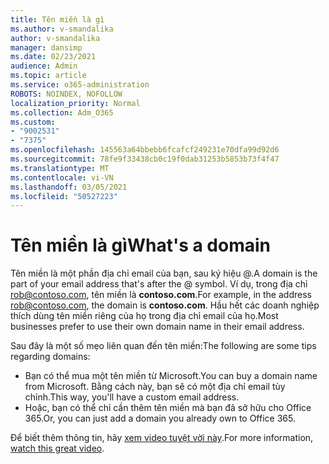 ```yaml
---
title: Tên miền là gì
ms.author: v-smandalika
author: v-smandalika
manager: dansimp
ms.date: 02/23/2021
audience: Admin
ms.topic: article
ms.service: o365-administration
ROBOTS: NOINDEX, NOFOLLOW
localization_priority: Normal
ms.collection: Adm_O365
ms.custom:
- "9002531"
- "7375"
ms.openlocfilehash: 145563a64bbebb6fcafcf249231e70dfa99d92d6
ms.sourcegitcommit: 78fe9f33438cb0c19f0dab31253b5853b73f4f47
ms.translationtype: MT
ms.contentlocale: vi-VN
ms.lasthandoff: 03/05/2021
ms.locfileid: "50527223"
---
```

# <a name="whats-a-domain"></a><span data-ttu-id="6cf2d-102">Tên miền là gì</span><span class="sxs-lookup"><span data-stu-id="6cf2d-102">What's a domain</span></span>

<span data-ttu-id="6cf2d-103">Tên miền là một phần địa chỉ email của bạn, sau ký hiệu @.</span><span class="sxs-lookup"><span data-stu-id="6cf2d-103">A domain is the part of your email address that's after the @ symbol.</span></span> <span data-ttu-id="6cf2d-104">Ví dụ, trong địa chỉ rob@contoso.com, tên miền là **contoso.com**.</span><span class="sxs-lookup"><span data-stu-id="6cf2d-104">For example, in the address rob@contoso.com, the domain is **contoso.com**.</span></span> <span data-ttu-id="6cf2d-105">Hầu hết các doanh nghiệp thích dùng tên miền riêng của họ trong địa chỉ email của họ.</span><span class="sxs-lookup"><span data-stu-id="6cf2d-105">Most businesses prefer to use their own domain name in their email address.</span></span>

<span data-ttu-id="6cf2d-106">Sau đây là một số mẹo liên quan đến tên miền:</span><span class="sxs-lookup"><span data-stu-id="6cf2d-106">The following are some tips regarding domains:</span></span>

- <span data-ttu-id="6cf2d-107">Bạn có thể mua một tên miền từ Microsoft.</span><span class="sxs-lookup"><span data-stu-id="6cf2d-107">You can buy a domain name from Microsoft.</span></span> <span data-ttu-id="6cf2d-108">Bằng cách này, bạn sẽ có một địa chỉ email tùy chỉnh.</span><span class="sxs-lookup"><span data-stu-id="6cf2d-108">This way, you'll have a custom email address.</span></span>
- <span data-ttu-id="6cf2d-109">Hoặc, bạn có thể chỉ cần thêm tên miền mà bạn đã sở hữu cho Office 365.</span><span class="sxs-lookup"><span data-stu-id="6cf2d-109">Or, you can just add a domain you already own to Office 365.</span></span>

<span data-ttu-id="6cf2d-110">Để biết thêm thông tin, hãy [xem video tuyệt vời này](https://www.youtube.com/watch).</span><span class="sxs-lookup"><span data-stu-id="6cf2d-110">For more information, [watch this great video](https://www.youtube.com/watch).</span></span>